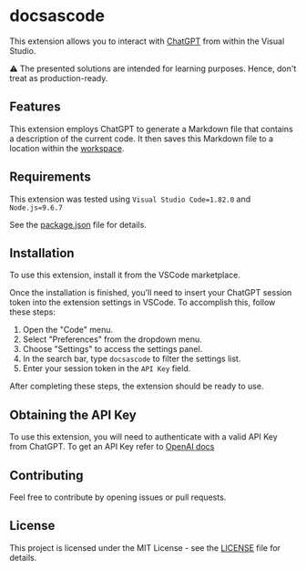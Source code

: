 # docsascode

This extension allows you to interact with [ChatGPT](https://chat.openai.com/) from within the Visual Studio.

:warning: The presented solutions are intended for learning purposes. Hence, don't treat as production-ready.

## Features

This extension employs ChatGPT to generate a Markdown file that contains a description of the current code. It then saves this Markdown file to a location within the [workspace](https://code.visualstudio.com/docs/editor/workspaces).

## Requirements

This extension was tested using `Visual Studio Code=1.82.0` and `Node.js=9.6.7`

See the [package.json](./package.json) file for details.

## Installation

To use this extension, install it from the VSCode marketplace.

Once the installation is finished, you'll need to insert your ChatGPT session token into the extension settings in VSCode. To accomplish this, follow these steps:

1. Open the "Code" menu.
2. Select "Preferences" from the dropdown menu.
3. Choose "Settings" to access the settings panel.
4. In the search bar, type `docsascode` to filter the settings list.
5. Enter your session token in the `API Key` field.

After completing these steps, the extension should be ready to use.

## Obtaining the API Key

To use this extension, you will need to authenticate with a valid API Key from ChatGPT. To get an API Key refer to [OpenAI docs](https://help.openai.com/en/articles/4936850-where-do-i-find-my-secret-api-key)

## Contributing

Feel free to contribute by opening issues or pull requests.

## License

This project is licensed under the MIT License - see the [LICENSE](./LICENSE) file for details.  

